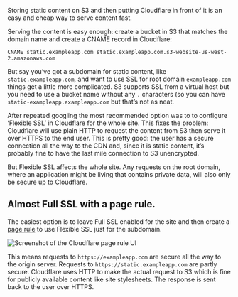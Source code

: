 Storing static content on S3 and then putting Cloudflare in front of it is an easy and cheap way to serve content fast. 

Serving the content is easy enough: create a bucket in S3 that matches the domain name and create a CNAME record in Cloudflare:

```
CNAME static.exampleapp.com static.exampleapp.com.s3-website-us-west-2.amazonaws.com
```


But say you’ve got a subdomain for static content, like `static.exampleapp.com`, and want to use SSL for root domain `exampleapp.com` things get a little more complicated. S3 supports SSL from a virtual host but you need to use a bucket name without any `.` characters (so you can have `static-exampleapp.exampleapp.com` but that’s not as neat.

After repeated googling the most recommended option was to to configure ‘Flexible SSL’ in Cloudflare for the whole site. This fixes the problem: Cloudflare will use plain HTTP to request the content from S3 then serve it over HTTPS to the end user. This is pretty good: the user has a secure connection all the way to the CDN and, since it is static content, it’s probably fine to have the last mile connection to S3 unencrypted. 

But Flexible SSL affects the whole site. Any requests on the root domain, where an application might be living that contains private data, will also only be secure up to Cloudflare. 

## Almost Full SSL with a page rule.
The easiest option is to leave Full SSL enabled for the site and then create a [page rule](https://support.cloudflare.com/hc/en-us/articles/218411427) to use Flexible SSL just for the subdomain.

![Screenshot of the Cloudflare page rule UI](/public/cloudflare-page-rule.png)


This means requests to `https://exampleapp.com` are secure all the way to the origin server. Requests to `https://static.exampleapp.com` are partly secure. Cloudflare uses HTTP to make the actual request to S3 which is fine for publicly available content like site stylesheets. The response is sent back to the user over HTTPS.
